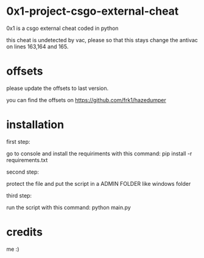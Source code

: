 # 0x1-project-csgo-external-cheat
0x1 is a csgo external cheat coded in python

this cheat is undetected by vac, please so that this stays change the antivac on lines 163,164 and 165.

# offsets

please update the offsets to last version.

you can find the offsets on https://github.com/frk1/hazedumper

# installation

first step: 

go to console and install the requiriments with this command: pip install -r requirements.txt

second step: 

protect the file and put the script in a ADMIN FOLDER like windows folder 

third step:

run the script with this command: python main.py

# credits 

me :)
